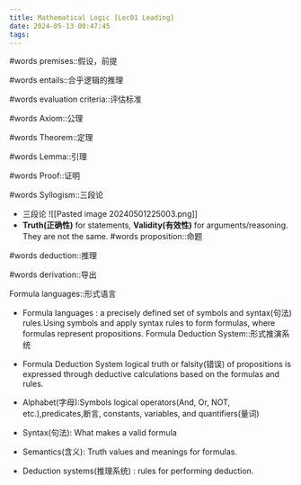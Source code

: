 ```yaml
---
title: Mathematical Logic [Lec01 Leading]
date: 2024-05-13 00:47:45
tags:
---
```

#words premises::假设，前提

#words entails::合乎逻辑的推理

#words evaluation criteria::评估标准

#words Axiom::公理

#words Theorem::定理

#words Lemma::引理

#words Proof::证明

#words Syllogism::三段论

- 三段论
![[Pasted image 20240501225003.png]]
- **Truth(正确性)** for statements, **Validity(有效性)** for arguments/reasoning. They are not the same.
#words proposition::命题

#words deduction::推理

#words derivation::导出

Formula languages::形式语言

- Formula languages : a precisely defined set of symbols and syntax(句法) rules.Using symbols and apply syntax rules to form formulas, where formulas represent propositions.
Formula Deduction System::形式推演系统

- Formula Deduction System
  logical truth or falsity(错误) of propositions is expressed through deductive calculations based on the formulas and rules.
- Alphabet(字母):Symbols logical operators(And, Or, NOT, etc.),predicates,断言, constants, variables, and quantifiers(量词)
- Syntax(句法): What makes a valid formula 
- Semantics(含义): Truth values and meanings for formulas.
- Deduction systems(推理系统) : rules for performing deduction.